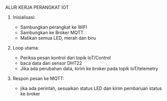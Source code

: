 ALUR KERJA PERANGKAT IOT

1. Inisialisasi:
    - Sambungkan perangkat ke WiFI
    - Sambungkan ke Broker MQTT
    - Matikan semua LED, merah dan biru

2. Loop utama:
    - Periksa pesan kontrol dari topik IoT/Control
    - baca data dari sensor DHT22
    - Jika ada perubahan data, kirim ke broker pada topik IoT/telemetry

3. Respon pesan ke MQTT:
    - jika ada perintah, sesuaikan status LED dan kirim pembaruan status ke broker
